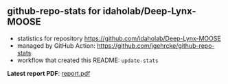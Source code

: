 ## github-repo-stats for idaholab/Deep-Lynx-MOOSE

- statistics for repository https://github.com/idaholab/Deep-Lynx-MOOSE
- managed by GitHub Action: https://github.com/jgehrcke/github-repo-stats
- workflow that created this README: `update-stats`

**Latest report PDF**: [report.pdf](https://github.com/idaholab/repository-statistics/raw/main/idaholab/Deep-Lynx-MOOSE/latest-report/report.pdf)

